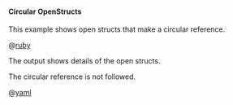#### Circular OpenStructs

This example shows open structs that make a circular reference.

@[ruby](show.rb)

The output shows details of the open structs.

The circular reference is not followed.

@[yaml](show.yaml)
